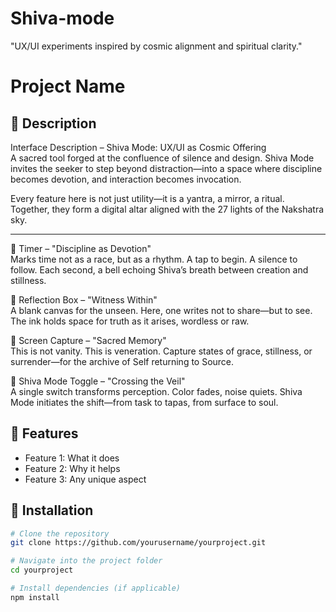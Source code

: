 # Shiva-mode
"UX/UI experiments inspired by cosmic alignment and spiritual clarity."
# Project Name

## 🌟 Description
Interface Description – Shiva Mode: UX/UI as Cosmic Offering  
A sacred tool forged at the confluence of silence and design. Shiva Mode invites the seeker to step beyond distraction—into a space where discipline becomes devotion, and interaction becomes invocation.

Every feature here is not just utility—it is a yantra, a mirror, a ritual. Together, they form a digital altar aligned with the 27 lights of the Nakshatra sky.

---

🔹 Timer – "Discipline as Devotion"  
Marks time not as a race, but as a rhythm. A tap to begin. A silence to follow. Each second, a bell echoing Shiva’s breath between creation and stillness.

🔹 Reflection Box – "Witness Within"  
A blank canvas for the unseen. Here, one writes not to share—but to see. The ink holds space for truth as it arises, wordless or raw.

🔹 Screen Capture – "Sacred Memory"  
This is not vanity. This is veneration. Capture states of grace, stillness, or surrender—for the archive of Self returning to Source.

🔹 Shiva Mode Toggle – "Crossing the Veil"  
A single switch transforms perception. Color fades, noise quiets. Shiva Mode initiates the shift—from task to tapas, from surface to soul.

## 🚀 Features
- Feature 1: What it does
- Feature 2: Why it helps
- Feature 3: Any unique aspect

## 🔧 Installation
```bash
# Clone the repository
git clone https://github.com/yourusername/yourproject.git

# Navigate into the project folder
cd yourproject

# Install dependencies (if applicable)
npm install